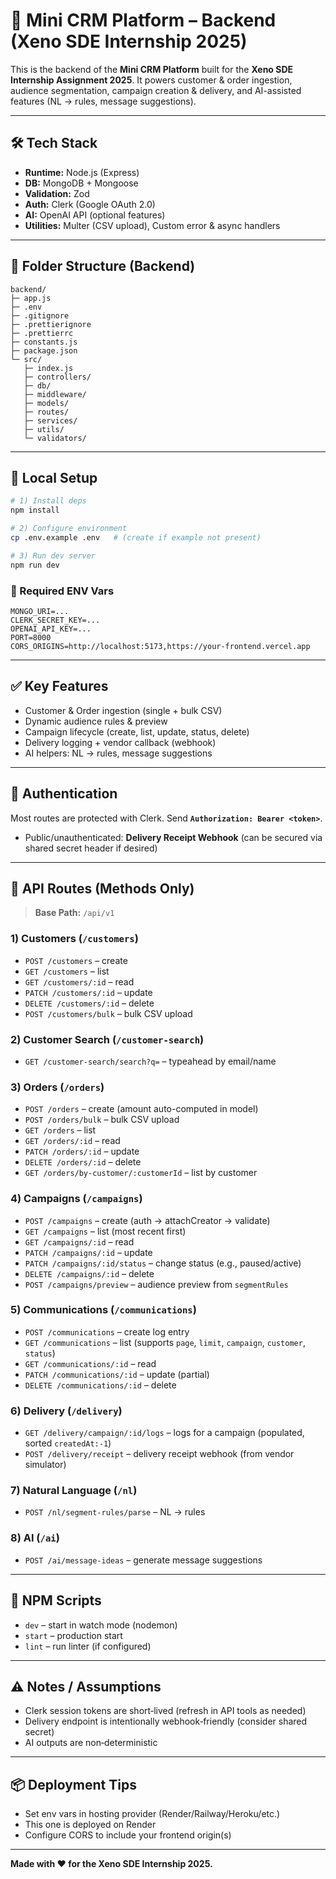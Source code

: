 # 📖 Mini CRM Platform – Backend (Xeno SDE Internship 2025)

This is the backend of the **Mini CRM Platform** built for the **Xeno SDE Internship Assignment 2025**. It powers customer & order ingestion, audience segmentation, campaign creation & delivery, and AI-assisted features (NL → rules, message suggestions).

---

## 🛠️ Tech Stack

* **Runtime:** Node.js (Express)
* **DB:** MongoDB + Mongoose
* **Validation:** Zod
* **Auth:** Clerk (Google OAuth 2.0)
* **AI:** OpenAI API (optional features)
* **Utilities:** Multer (CSV upload), Custom error & async handlers

---

## 📂 Folder Structure (Backend)

```
backend/
├─ app.js
├─ .env
├─ .gitignore
├─ .prettierignore
├─ .prettierrc
├─ constants.js
├─ package.json
└─ src/
   ├─ index.js
   ├─ controllers/
   ├─ db/
   ├─ middleware/
   ├─ models/
   ├─ routes/
   ├─ services/
   ├─ utils/
   └─ validators/
```

---

## 🚀 Local Setup

```bash
# 1) Install deps
npm install

# 2) Configure environment
cp .env.example .env   # (create if example not present)

# 3) Run dev server
npm run dev
```

### 🔐 Required ENV Vars

```
MONGO_URI=...
CLERK_SECRET_KEY=...
OPENAI_API_KEY=...
PORT=8000
CORS_ORIGINS=http://localhost:5173,https://your-frontend.vercel.app
```

---

## ✅ Key Features

* Customer & Order ingestion (single + bulk CSV)
* Dynamic audience rules & preview
* Campaign lifecycle (create, list, update, status, delete)
* Delivery logging + vendor callback (webhook)
* AI helpers: NL → rules, message suggestions

---

## 🔑 Authentication

Most routes are protected with Clerk. Send **`Authorization: Bearer <token>`**.

* Public/unauthenticated: **Delivery Receipt Webhook** (can be secured via shared secret header if desired)

---

## 🔗 API Routes (Methods Only)

> **Base Path:** `/api/v1`

### 1) Customers (`/customers`)

* `POST /customers` – create
* `GET /customers` – list
* `GET /customers/:id` – read
* `PATCH /customers/:id` – update
* `DELETE /customers/:id` – delete
* `POST /customers/bulk` – bulk CSV upload

### 2) Customer Search (`/customer-search`)

* `GET /customer-search/search?q=` – typeahead by email/name

### 3) Orders (`/orders`)

* `POST /orders` – create (amount auto-computed in model)
* `POST /orders/bulk` – bulk CSV upload
* `GET /orders` – list
* `GET /orders/:id` – read
* `PATCH /orders/:id` – update
* `DELETE /orders/:id` – delete
* `GET /orders/by-customer/:customerId` – list by customer

### 4) Campaigns (`/campaigns`)

* `POST /campaigns` – create (auth → attachCreator → validate)
* `GET /campaigns` – list (most recent first)
* `GET /campaigns/:id` – read
* `PATCH /campaigns/:id` – update
* `PATCH /campaigns/:id/status` – change status (e.g., paused/active)
* `DELETE /campaigns/:id` – delete
* `POST /campaigns/preview` – audience preview from `segmentRules`

### 5) Communications (`/communications`)

* `POST /communications` – create log entry
* `GET /communications` – list (supports `page`, `limit`, `campaign`, `customer`, `status`)
* `GET /communications/:id` – read
* `PATCH /communications/:id` – update (partial)
* `DELETE /communications/:id` – delete

### 6) Delivery (`/delivery`)

* `GET /delivery/campaign/:id/logs` – logs for a campaign (populated, sorted `createdAt:-1`)
* `POST /delivery/receipt` – delivery receipt webhook (from vendor simulator)

### 7) Natural Language (`/nl`)

* `POST /nl/segment-rules/parse` – NL → rules

### 8) AI (`/ai`)

* `POST /ai/message-ideas` – generate message suggestions

---

## 🧪 NPM Scripts

* `dev` – start in watch mode (nodemon)
* `start` – production start
* `lint` – run linter (if configured)

---

## ⚠️ Notes / Assumptions

* Clerk session tokens are short‑lived (refresh in API tools as needed)
* Delivery endpoint is intentionally webhook‑friendly (consider shared secret)
* AI outputs are non‑deterministic

---

## 📦 Deployment Tips

* Set env vars in hosting provider (Render/Railway/Heroku/etc.)
* This one is deployed on Render 
* Configure CORS to include your frontend origin(s)
---

**Made with ♥ for the Xeno SDE Internship 2025.**
